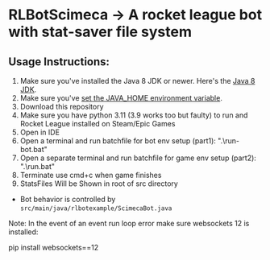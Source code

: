 # RLBotScimeca -> A rocket league bot with stat-saver file system

## Usage Instructions:

1. Make sure you've installed the Java 8 JDK or newer. Here's the [Java 8 JDK](https://www.oracle.com/technetwork/java/javase/downloads/jdk8-downloads-2133151.html).
1. Make sure you've [set the JAVA_HOME environment variable](https://javatutorial.net/set-java-home-windows-10).
1. Download this repository
1. Make sure you have python 3.11 (3.9 works too but faulty) to run and Rocket League installed on Steam/Epic Games
1. Open in IDE
1. Open a terminal and run batchfile for bot env setup (part1): ".\run-bot.bat"
1. Open a separate terminal and run batchfile for game env setup (part2): ".\run.bat"
1. Terminate use cmd+c when game finishes
1. StatsFiles Will be Shown in root of src directory

- Bot behavior is controlled by `src/main/java/rlbotexample/ScimecaBot.java`

Note: In the event of an event run loop error make sure websockets 12 is installed:


pip install websockets==12
